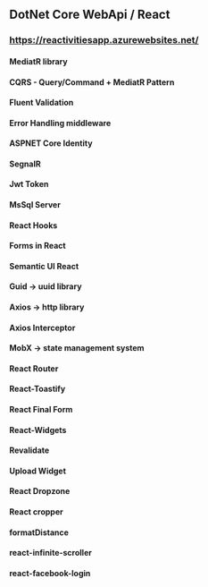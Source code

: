 ## DotNet Core WebApi / React

### https://reactivitiesapp.azurewebsites.net/



#### MediatR library
#### CQRS - Query/Command + MediatR Pattern
#### Fluent Validation
#### Error Handling middleware
#### ASPNET Core Identity
#### SegnalR
#### Jwt Token
#### MsSql Server
#### React Hooks 
#### Forms in React 
#### Semantic UI React
#### Guid -> uuid library
#### Axios -> http library 
#### Axios Interceptor
#### MobX -> state management system
#### React Router
#### React-Toastify
#### React Final Form 
#### React-Widgets 
#### Revalidate
#### Upload Widget
#### React Dropzone
#### React cropper
#### formatDistance
#### react-infinite-scroller 
#### react-facebook-login


